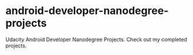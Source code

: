 # android-developer-nanodegree-projects
Udacity Android Developer Nanodegree Projects. Check out my completed projects.
